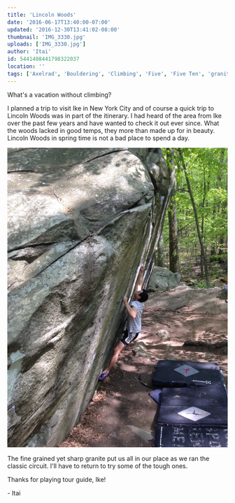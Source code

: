 ```yaml
---
title: 'Lincoln Woods'
date: '2016-06-17T13:40:00-07:00'
updated: '2016-12-30T13:41:02-08:00'
thumbnail: 'IMG_3330.jpg'
uploads: ['IMG_3330.jpg']
author: 'Itai'
id: 5441408441798322037
location: ''
tags: ['Axelrad', 'Bouldering', 'Climbing', 'Five', 'Five Ten', 'granite', 'Itai', 'Lincoln', 'Woods']
---
```


What's a vacation without climbing?

I planned a trip to visit Ike in New York City and of course a quick trip to Lincoln Woods was in part of the itinerary. I had heard of the area from Ike over the past few years and have wanted to check it out ever since. What the woods lacked in good temps, they more than made up for in beauty. Lincoln Woods in spring time is not a bad place to spend a day.

![image alt](uploads/IMG_3330.jpg)

The fine grained yet sharp granite put us all in our place as we ran the classic circuit. I'll have to return to try some of the tough ones.

Thanks for playing tour guide, Ike!

\- Itai
